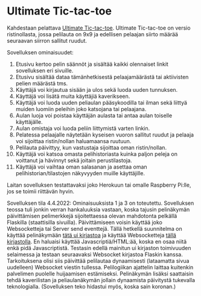 # Ultimate Tic-tac-toe
Kahdestaan pelattava [Ultimate Tic-tac-toe](https://en.wikipedia.org/wiki/Ultimate_tic-tac-toe). Ultimate Tic-tac-toe on versio ristinollasta, jossa pelilauta on 9x9 ja edellisen pelaajan siirto määrää seuraavan siirron sallitut ruudut.

Sovelluksen ominaisuudet:
1. Etusivu kertoo pelin säännöt ja sisältää kaikki olennaiset linkit sovelluksen eri sivuille. 
2. Etusivu sisältää dataa tämänhetkisestä pelaajamäärästä tai aktiivisten pelien määrästä tms. 
3. Käyttäjä voi kirjautua sisään ja ulos sekä luoda uuden tunnuksen.
4. Käyttäjä voi lisätä muita käyttäjiä kaverikseen.
5. Käyttäjä voi luoda uuden peliaulan pääsykoodilla tai ilman sekä liittyä muiden luomiin peleihin joko katsojana tai pelaajana.
6. Aulan luoja voi poistaa käyttäjän aulasta tai antaa aulan toiselle käyttäjälle. 
7. Aulan omistaja voi luoda peliin liittymistä varten linkin.
8. Pelatessa pelaajalle näytetään kyseisen vuoron sallitut ruudut ja pelaaja voi sijoittaa ristin/nollan haluamaansa ruutuun.
9. Pelilauta päivittyy, kun vastustaja sijoittaa oman ristin/nollan.
10. Käyttäjä voi katsoa omasta pelihistoriasta kuinka paljon peleja on voittanut ja hävinnyt sekä joitain perustilastoja.
11. Käyttäjä voi vaihtaa oman salasanan ja asettaa oman pelihistorian/tilastojen näkyvyyden muille käyttäjille.

Laitan sovelluksen testattavaksi joko Herokuun tai omalle Raspberry Pi:lle, jos se toimii riittävän hyvin.

Sovelluksen tila 4.4.2022:
Ominaisuuksista 1 ja 3 on toteutettu. Sovelluksen teossa tuli jonkin verran hankaluuksia vastaan, koska tajusin pelinäkymän päivittämisen pelimerkkejä sijoitettaessa olevan mahdotonta pelkällä Flaskilla (staattisilla sivuilla). Päivittämiseen voisin käyttää joko Websocketteja tai Server send eventtejä. Tällä hetkellä suunnitelma on käyttää pelinäkymään [tätä ui kirjastoa](https://github.com/treeform/fidget) ja käyttää Websocketteja [tällä kirjastolla](https://github.com/stisa/jswebsockets). En haluaisi käyttää Javascriptiä/HTML:ää, koska en osaa niitä enkä pidä Javascriptistä. Testasin edellä mainitun ui kirjaston toimivuuden selaimessa ja testaan seuraavaksi Websocket kirjastoa Flaskin kanssa. Tarkoituksena olisi siis päivittää pelilautaa dynaamisesti (lataamatta sivua uudelleen) Websocket viestin tullessa. Pelilogiikan ajattelin laittaa kuitenkin palvelimen puolelle huijaamisen estämiseksi. Pelinäkymän lisäksi saattaisin tehdä kaverilistan ja peliaulanäkymän jollain dynaamista päivitystä tukevalla teknologialla. (Sovelluksen teko hidastui myös, koska sain koronan.)
